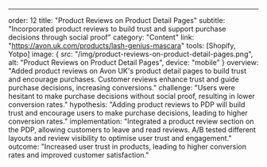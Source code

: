 ---
order: 12
title: "Product Reviews on Product Detail Pages"
subtitle: "Incorporated product reviews to build trust and support purchase decisions through social proof"
category: "Content"
link: "https://avon.uk.com/products/lash-genius-mascara"
tools: [Shopify, Yotpo]
image: {
    src: "/img/product-reviews-on-product-detail-pages.png",
    alt: "Product Reviews on Product Detail Pages",
    device: "mobile"
}
overview: "Added product reviews on Avon UK's product detail pages to build trust and encourage purchases. Customer reviews enhance trust and guide purchase decisions, increasing conversions."
challenge: "Users were hesitant to make purchase decisions without social proof, resulting in lower conversion rates."
hypothesis: "Adding product reviews to PDP will build trust and encourage users to make purchase decisions, leading to higher conversion rates."
implementation: "Integrated a product review section on the PDP, allowing customers to leave and read reviews. A/B tested different layouts and review visibility to optimise user trust and engagement."
outcome: "Increased user trust in products, leading to higher conversion rates and improved customer satisfaction."